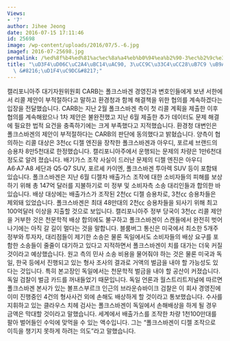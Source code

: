 ```yaml
---
Views:
- '7'
author: Jihee Jeong
date: 2016-07-15 17:11:46
id: 25698
image: /wp-content/uploads/2016/07/5.-6.jpg
imagef: 2016-07-25698.jpg
permalink: /%ed%8f%b4%ed%81%ac%ec%8a%a4%eb%b0%94%ea%b2%90-3%ec%b2%9c%e3%8f%84%ec%b0%a8%eb%9f%89-%eb%a6%ac%ec%bd%9c%ec%95%88-%ed%87%b4%ec%a7%9c/
title: "\uD3F4\uD06C\uC2A4\uBC14\uAC90, 3\uCC9C\u33C4\uCC28\uB7C9 \uB9AC\uCF5C\uC548\
  \ &#8216;\uD1F4\uC9DC&#8217;"
---
```


캘리포니아주 대기자원위원회 CARB는 폴크스바겐 경영진과 변호인들에게 보낸 서한에서 리콜 제안이 부적절하다고 말하고 환경청과 함께 해결책을 위한 협의를 계속하겠다는 입장을 전달했습니다. CARB는 지난 2월 폴크스바겐 측이 첫 리콜 계획을 제출한 이후 협의를 계속해왔으나 1차 제안은 불완전했고 지난 6월 제출한 추가 데이터도 문제 해결에 필요한 법적 요건을 충족하기에는 크게 부족했다고 지적했습니다. 환경청 대변인은 폴크스바겐의 제안이 부적절하다는 CARB의 판단에 동의했다고 밝혔습니다. 양측이 협의하는 리콜 대상은 3천㏄ 디젤 엔진을 장착한 폴크스바겐과 아우디, 포르셰 브랜드의 승용차 8만5천대로 한정했습니다. 캘리포니아주에서 운행되는 문제의 차량은 1만6천대 정도로 알려 졌습니다. 배기가스 조작 사실이 드러난 문제의 디젤 엔진은 아우디 A6·A7·A8 세단과 Q5·Q7 SUV, 포르셰 카이엔, 폴크스바겐 투아렉 SUV 등이 포함돼 있습니다. 폴크스바겐은 지난 6월 디젤차 배출가스 조작에 대한 소비자들의 피해를 보상하기 위해 총 147억 달러를 지불하기로 미 정부 및 소비자측 소송 대리인들과 합의한 바 있습니다. 배상 대상에는 배출가스가 조작된 2천㏄ 디젤 승용차로, 3천㏄ 승용차들은 제외돼 있었습니다. 폴크스바겐은 최대 48만대의 2천㏄ 승용차들을 되사기 위해 최고 100억달러 이상을 지출할 것으로 보입니다. 캘리포니아주 정부 당국이 3천㏄ 리콜 제안을 거부한 것은 천문학적 배상 합의에도 불구하고 폴크스바겐이 스캔들에서 완전히 벗어나기에는 아직 갈 길이 멀다는 것을 말합니다. 블룸버그 통신은 미국에서 최소한 5개주 정부와 투자자, 대리점들이 제기한 소송은 물론 독일에서도 소비자들의 배상 요구를 포함한 소송들이 줄줄이 대기하고 있다고 지적하면서 폴크스바겐이 치를 대가는 더욱 커질 것이라고 예상했습니다. 원고 측의 민사 소송 비용을 물어줘야 하는 것은 물론 미국과 독일, 한국 등에서 진행되고 있는 형사 조사의 결과로 거액의 벌금을 내야 할 가능성도 있다는 것입니다. 특히 본고장인 독일에서는 천문학적 벌금을 내야 할 공산이 커졌습니다. 독일 검찰이 벌금 카드를 꺼내들었기 때문입니다. 독일 언론과 월스트리트저널에 따르면 폴크스바겐 본사가 있는 볼프스부르크 인근의 브라운슈바이크 검찰은 이 회사 경영진에 이미 진행중인 4건의 형사사건 외에 손해도 배상하게 할 것이라고 통보했습니다. 수사를 지휘하고 있는 클라우스 치헤 검사는 폴크스바겐이 독일에서 손해배상을 하게 될 경우 금액은 막대할 것이라고 말했습니다. 세계에서 배출가스를 조작한 차량 1천100만대를 팔아 벌어들인 수익에 맞먹을 수 있는 액수입니다. 그는 &#8220;폴크스바겐이 디젤 조작으로 이득을 챙기지 못하게 하려는 의도&#8221;라고 말했습니다.

&nbsp;